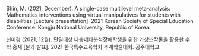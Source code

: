 Shin, M. (2021, December). A single-case multilevel meta-analysis: Mathematics interventions using virtual manipulatives for students with disabilities [Lecture presentation]. 2021 Korean Society of Special Education Conference. Kongju National University, Republic of Korea.

신미경 (2021, 12월). 단일대상 다층메타분석장애학생을 위한 가상조작물을 활용한 수학 중재 [분과 발표]. 2021 한국특수교육학회 추계학술대회. 공주대학교.
